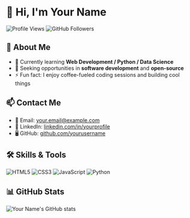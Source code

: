# 👋 Hi, I'm Your Name

![Profile Views](https://komarev.com/ghpvc/?username=yourusername&color=blue)
![GitHub Followers](https://img.shields.io/github/followers/yourusername?label=Follow&style=social)

## 💬 About Me

- 🌱 Currently learning **Web Development / Python / Data Science**
- 💼 Seeking opportunities in **software development** and **open-source**
- ⚡ Fun fact: I enjoy coffee-fueled coding sessions and building cool things

## 📫 Contact Me

- 📧 Email: your.email@example.com  
- 💼 LinkedIn: [linkedin.com/in/yourprofile](https://linkedin.com/in/yourprofile)  
- 🖥️ GitHub: [github.com/yourusername](https://github.com/yourusername)

## 🛠️ Skills & Tools

![HTML5](https://img.shields.io/badge/-HTML5-E34F26?logo=html5&logoColor=white)
![CSS3](https://img.shields.io/badge/-CSS3-1572B6?logo=css3&logoColor=white)
![JavaScript](https://img.shields.io/badge/-JavaScript-F7DF1E?logo=javascript&logoColor=black)
![Python](https://img.shields.io/badge/-Python-3776AB?logo=python&logoColor=white)

## 📊 GitHub Stats

![Your Name's GitHub stats](https://github-readme-stats.vercel.app/api?username=yourusername&show_icons=true&theme=tokyonight)
